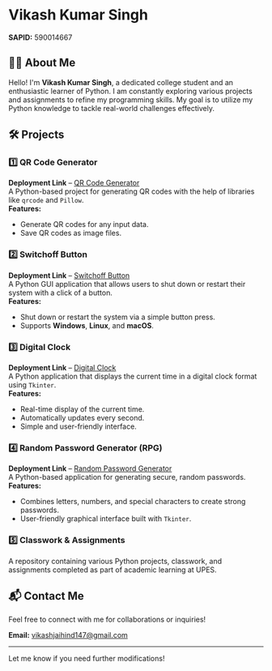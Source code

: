 
# **Vikash Kumar Singh**  
**SAPID:** 590014667  

## 👨‍💻 About Me  
Hello! I'm **Vikash Kumar Singh**, a dedicated college student and an enthusiastic learner of Python. I am constantly exploring various projects and assignments to refine my programming skills. My goal is to utilize my Python knowledge to tackle real-world challenges effectively.

## 🛠️ Projects  

### 1️⃣ **QR Code Generator**  
**Deployment Link** – [QR Code Generator](https://vikash8294.github.io/QRcode-generator/)  
A Python-based project for generating QR codes with the help of libraries like `qrcode` and `Pillow`.  
**Features:**  
- Generate QR codes for any input data.  
- Save QR codes as image files.  

### 2️⃣ **Switchoff Button**  
**Deployment Link** – [Switchoff Button](https://vikash8294.github.io/switch-off-button/)  
A Python GUI application that allows users to shut down or restart their system with a click of a button.  
**Features:**  
- Shut down or restart the system via a simple button press.  
- Supports **Windows**, **Linux**, and **macOS**.  

### 3️⃣ **Digital Clock**  
**Deployment Link** – [Digital Clock](https://vikash8294.github.io/Digitalclock/)  
A Python application that displays the current time in a digital clock format using `Tkinter`.  
**Features:**  
- Real-time display of the current time.  
- Automatically updates every second.  
- Simple and user-friendly interface.  

### 4️⃣ **Random Password Generator (RPG)**  
**Deployment Link** – [Random Password Generator](https://vikash8294.github.io/Random-Password-Generator/)  
A Python-based application for generating secure, random passwords.  
**Features:**  
- Combines letters, numbers, and special characters to create strong passwords.  
- User-friendly graphical interface built with `Tkinter`.  

### 5️⃣ **Classwork & Assignments**  

A repository containing various Python projects, classwork, and assignments completed as part of academic learning at UPES.

## 📬 Contact Me  
Feel free to connect with me for collaborations or inquiries!  

**Email:** [vikashjaihind147@gmail.com](mailto:vikashjaihind147@gmail.com)

---

Let me know if you need further modifications!
